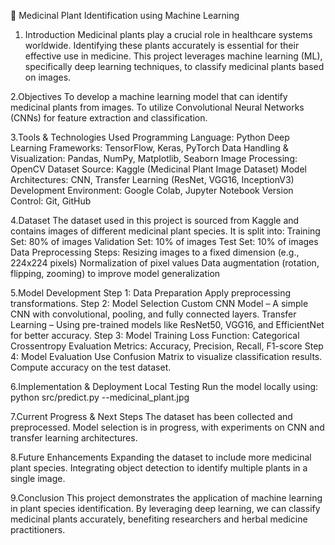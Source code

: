 🌿 Medicinal Plant Identification using Machine Learning

1. Introduction
    Medicinal plants play a crucial role in healthcare systems worldwide. Identifying these plants accurately is essential for their effective use in medicine. This 
    project leverages machine learning (ML), specifically deep learning techniques, to classify medicinal plants based on images.

2.Objectives
    To develop a machine learning model that can identify medicinal plants from images.
    To utilize Convolutional Neural Networks (CNNs) for feature extraction and classification.

3.Tools & Technologies Used
    Programming Language: Python
    Deep Learning Frameworks: TensorFlow, Keras, PyTorch
    Data Handling & Visualization: Pandas, NumPy, Matplotlib, Seaborn
    Image Processing: OpenCV
    Dataset Source: Kaggle (Medicinal Plant Image Dataset)
    Model Architectures: CNN, Transfer Learning (ResNet, VGG16, InceptionV3)
    Development Environment: Google Colab, Jupyter Notebook
    Version Control: Git, GitHub

4.Dataset 
    The dataset used in this project is sourced from Kaggle and contains images of different medicinal plant species. It is split into:
    Training Set: 80% of images
    Validation Set: 10% of images
    Test Set: 10% of images
    Data Preprocessing Steps:
    Resizing images to a fixed dimension (e.g., 224x224 pixels)
    Normalization of pixel values
    Data augmentation (rotation, flipping, zooming) to improve model generalization

5.Model Development
    Step 1: Data Preparation
    Apply preprocessing transformations.
    Step 2: Model Selection
    Custom CNN Model – A simple CNN with convolutional, pooling, and fully connected layers.
    Transfer Learning – Using pre-trained models like ResNet50, VGG16, and EfficientNet for better accuracy.
    Step 3: Model Training
    Loss Function: Categorical Crossentropy
    Evaluation Metrics: Accuracy, Precision, Recall, F1-score
    Step 4: Model Evaluation
    Use Confusion Matrix to visualize classification results.
    Compute accuracy on the test dataset.

6.Implementation & Deployment
    Local Testing Run the model locally using:
    python src/predict.py --medicinal_plant.jpg


7.Current Progress & Next Steps
    The dataset has been collected and preprocessed.
    Model selection is in progress, with experiments on CNN and transfer learning architectures.

8.Future Enhancements
    Expanding the dataset to include more medicinal plant species.
    Integrating object detection to identify multiple plants in a single image.

9.Conclusion
    This project demonstrates the application of machine learning in plant species identification. By leveraging deep learning, we can classify medicinal plants accurately, benefiting researchers and herbal medicine practitioners.



